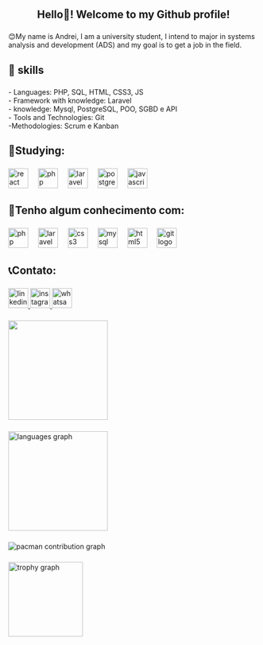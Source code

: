 <h2 align="center">Hello👋! Welcome to my Github profile!</h2>

###

<p align="left">😊My name is Andrei, I am a university student, I intend to major in systems analysis and development (ADS) and my goal is to get a job in the field.</p>

###

<h2 align="left">🔧 skills</h2>

###

<p align="left">- Languages: PHP, SQL, HTML, CSS3, JS<br>- Framework with knowledge: Laravel<br>- knowledge: Mysql, PostgreSQL, POO, SGBD e API<br>- Tools and Technologies: Git<br>-Methodologies: Scrum e Kanban</p>

###

<h2 align="left">📕Studying:</h2>

###

<div align="left">
  <img src="https://cdn.jsdelivr.net/gh/devicons/devicon/icons/react/react-original-wordmark.svg" height="40" alt="react logo"  />
  <img width="12" />
  <img src="https://cdn.jsdelivr.net/gh/devicons/devicon/icons/php/php-original.svg" height="40" alt="php logo"  />
  <img width="12" />
  <img src="https://cdn.jsdelivr.net/gh/devicons/devicon/icons/laravel/laravel-original.svg" height="40" alt="laravel logo"  />
  <img width="12" />
  <img src="https://cdn.jsdelivr.net/gh/devicons/devicon/icons/postgresql/postgresql-original.svg" height="40" alt="postgresql logo"  />
  <img width="12" />
  <img src="https://cdn.jsdelivr.net/gh/devicons/devicon/icons/javascript/javascript-original.svg" height="40" alt="javascript logo"  />
</div>

###

<h2 align="left">📘Tenho algum conhecimento com:</h2>

###

<div align="left">
  <img src="https://cdn.jsdelivr.net/gh/devicons/devicon/icons/php/php-original.svg" height="40" alt="php logo"  />
  <img width="12" />
  <img src="https://cdn.jsdelivr.net/gh/devicons/devicon/icons/laravel/laravel-original.svg" height="40" alt="laravel logo"  />
  <img width="12" />
  <img src="https://cdn.jsdelivr.net/gh/devicons/devicon/icons/css3/css3-original.svg" height="40" alt="css3 logo"  />
  <img width="12" />
  <img src="https://cdn.jsdelivr.net/gh/devicons/devicon/icons/mysql/mysql-original.svg" height="40" alt="mysql logo"  />
  <img width="12" />
  <img src="https://cdn.jsdelivr.net/gh/devicons/devicon/icons/html5/html5-original.svg" height="40" alt="html5 logo"  />
  <img width="12" />
  <img src="https://cdn.jsdelivr.net/gh/devicons/devicon/icons/git/git-original.svg" height="40" alt="git logo"  />
</div>

###

<h2 align="left">📞Contato:</h2>

###

<div align="left">
  <a href="https://www.linkedin.com/in/andrei-da-silva-moreira-54b160248/" target="_blank">
    <img src="https://img.shields.io/static/v1?message=LinkedIn&logo=linkedin&label=&color=0077B5&logoColor=white&labelColor=&style=for-the-badge" height="40" alt="linkedin logo"  />
  </a>
  <a href="https://www.instagram.com/andreimoreira0/" target="_blank">
    <img src="https://img.shields.io/static/v1?message=Instagram&logo=instagram&label=&color=E4405F&logoColor=white&labelColor=&style=for-the-badge" height="40" alt="instagram logo"  />
  </a>
  <img src="https://img.shields.io/static/v1?message=Whatsapp&logo=whatsapp&label=&color=25D366&logoColor=white&labelColor=&style=for-the-badge" height="40" alt="whatsapp logo"  />
</div>

###

<div align="left">
  <img height="200" src="https://media0.giphy.com/media/v1.Y2lkPTc5MGI3NjExOTd2ZmsxMWZpbnZ3czMzNWE5MTdldW04emRkcjFodThreGdjeDBhayZlcD12MV9pbnRlcm5hbF9naWZfYnlfaWQmY3Q9Zw/I1yi8IW1ecKvvuQuNW/giphy.gif"  />
</div>

###

<div align="left">
  <img src="https://github-readme-stats.vercel.app/api/top-langs?username=andreidasilvamoreira&locale=pt-br&hide_title=false&layout=compact&card_width=320&langs_count=5&theme=dracula&hide_border=false&order=2" height="200" alt="languages graph"  />
</div>

###

<picture>
  <source media="(prefers-color-scheme: dark)" srcset="https://raw.githubusercontent.com/andreidasilvamoreira/andreidasilvamoreira/output/pacman-contribution-graph-dark.svg">
  <source media="(prefers-color-scheme: light)" srcset="https://raw.githubusercontent.com/andreidasilvamoreira/andreidasilvamoreira/output/pacman-contribution-graph.svg">
  <img alt="pacman contribution graph" src="https://raw.githubusercontent.com/andreidasilvamoreira/andreidasilvamoreira/output/pacman-contribution-graph.svg">
</picture>

###

<div align="left">
  <img src="https://github-profile-trophy.vercel.app?username=andreidasilvamoreira&theme=dracula&column=-1&row=1&margin-w=8&margin-h=8&no-bg=false&no-frame=false&order=4" height="150" alt="trophy graph"  />
</div>

###
